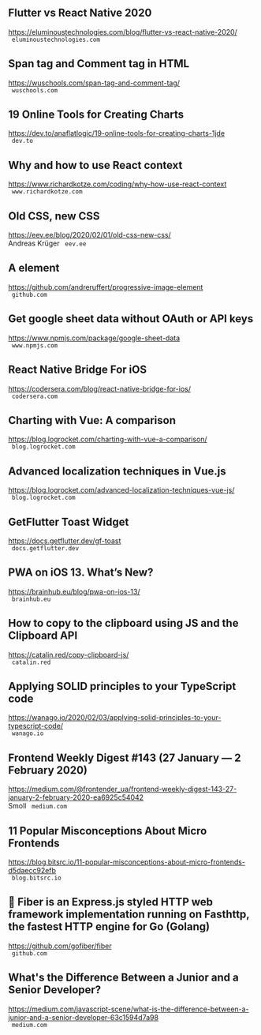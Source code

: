 ## Flutter vs React Native 2020  
https://eluminoustechnologies.com/blog/flutter-vs-react-native-2020/  
 ` eluminoustechnologies.com`
  

## Span tag and Comment tag in HTML  
https://wuschools.com/span-tag-and-comment-tag/  
 ` wuschools.com`
  

## 19 Online Tools for Creating Charts  
https://dev.to/anaflatlogic/19-online-tools-for-creating-charts-1jde  
 ` dev.to`
  

## Why and how to use React context  
https://www.richardkotze.com/coding/why-how-use-react-context  
 ` www.richardkotze.com`
  

## Old CSS, new CSS  
https://eev.ee/blog/2020/02/01/old-css-new-css/  
Andreas Krüger ` eev.ee`
  

## A <progressive-image> element  
https://github.com/andreruffert/progressive-image-element  
 ` github.com`
  

## Get google sheet data without OAuth or API keys  
https://www.npmjs.com/package/google-sheet-data  
 ` www.npmjs.com`
  

## React Native Bridge For iOS  
https://codersera.com/blog/react-native-bridge-for-ios/  
 ` codersera.com`
  

## Charting with Vue: A comparison  
https://blog.logrocket.com/charting-with-vue-a-comparison/  
 ` blog.logrocket.com`
  

## Advanced localization techniques in Vue.js  
https://blog.logrocket.com/advanced-localization-techniques-vue-js/  
 ` blog.logrocket.com`
  

## GetFlutter Toast Widget  
https://docs.getflutter.dev/gf-toast  
 ` docs.getflutter.dev`
  

## PWA on iOS 13. What’s New?  
https://brainhub.eu/blog/pwa-on-ios-13/  
 ` brainhub.eu`
  

## How to copy to the clipboard using JS and the Clipboard API  
https://catalin.red/copy-clipboard-js/  
 ` catalin.red`
  

## Applying SOLID principles to your TypeScript code  
https://wanago.io/2020/02/03/applying-solid-principles-to-your-typescript-code/  
 ` wanago.io`
  

## Frontend Weekly Digest #143 (27 January — 2 February 2020)  
https://medium.com/@frontender_ua/frontend-weekly-digest-143-27-january-2-february-2020-ea6925c54042  
Smoll ` medium.com`
  

## 11 Popular Misconceptions About Micro Frontends  
https://blog.bitsrc.io/11-popular-misconceptions-about-micro-frontends-d5daecc92efb  
 ` blog.bitsrc.io`
  

## 🔌 Fiber is an Express.js styled HTTP web framework implementation running on Fasthttp, the fastest HTTP engine for Go (Golang)  
https://github.com/gofiber/fiber  
 ` github.com`
  

## What's the Difference Between a Junior and a Senior Developer?  
https://medium.com/javascript-scene/what-is-the-difference-between-a-junior-and-a-senior-developer-63c1594d7a98  
 ` medium.com`
  

